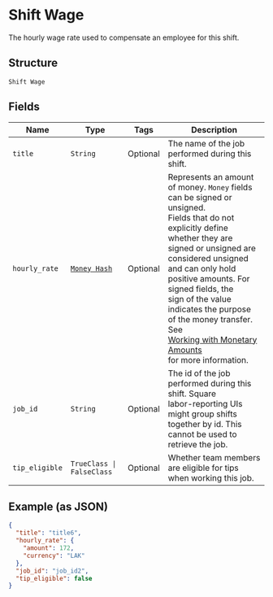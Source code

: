 
# Shift Wage

The hourly wage rate used to compensate an employee for this shift.

## Structure

`Shift Wage`

## Fields

| Name | Type | Tags | Description |
|  --- | --- | --- | --- |
| `title` | `String` | Optional | The name of the job performed during this shift. |
| `hourly_rate` | [`Money Hash`](../../doc/models/money.md) | Optional | Represents an amount of money. `Money` fields can be signed or unsigned.<br>Fields that do not explicitly define whether they are signed or unsigned are<br>considered unsigned and can only hold positive amounts. For signed fields, the<br>sign of the value indicates the purpose of the money transfer. See<br>[Working with Monetary Amounts](https://developer.squareup.com/docs/build-basics/working-with-monetary-amounts)<br>for more information. |
| `job_id` | `String` | Optional | The id of the job performed during this shift. Square<br>labor-reporting UIs might group shifts together by id. This cannot be used to retrieve the job. |
| `tip_eligible` | `TrueClass \| FalseClass` | Optional | Whether team members are eligible for tips when working this job. |

## Example (as JSON)

```json
{
  "title": "title6",
  "hourly_rate": {
    "amount": 172,
    "currency": "LAK"
  },
  "job_id": "job_id2",
  "tip_eligible": false
}
```


